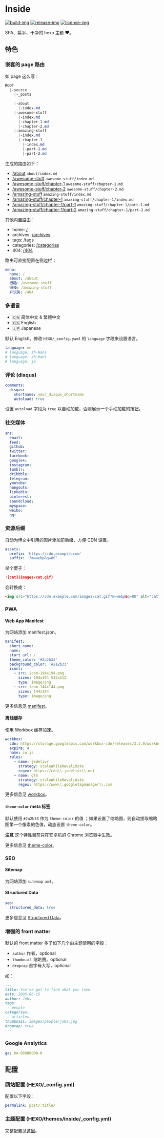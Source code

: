 # Inside

[![build-img]][root] [![release-img]][release] [![license-img]](LICENSE)

SPA、扁平、干净的 hexo 主题 ❤️。

## 特色

### 嵌套的 page 路由

如 page 这么写：

```css
ROOT
  |-source
    |-_posts
      ...
    |-about
      |-index.md
    |-awesome-stuff
      |-index.md
      |-chapter-1.md
      |-chapter-2.md
    |-amazing-stuff
      |-index.md
      |-chapter-1
        |-index.md
        |-part-1.md
        |-part-2.md
```

生成的路由如下：

- [/about]('') `about/index.md`
- [/awesome-stuff]('') `awesome-stuff/index.md`
- [/awesome-stuff/chapter-1]('') `awesome-stuff/chapter-1.md`
- [/awesome-stuff/chapter-2]('') `awesome-stuff/chapter-2.md`
- [/amazing-stuff]('') `amazing-stuff/index.md`
- [/amazing-stuff/chapter-1]('') `amazing-stuff/chapter-1/index.md`
- [/amazing-stuff/chapter-1/part-1]('') `amazing-stuff/chapter-1/part-1.md`
- [/amazing-stuff/chapter-1/part-2]('') `amazing-stuff/chapter-1/part-2.md`

其他内置路由：

- home: [/]('')
- archives: [/archives]('')
- tags: [/tags]('')
- categories: [/categories]('')
- 404: [/404]('')

路由可直接配置在侧边栏：

```yml
menu:
  home: /
  about: /about
  很酷: /awesome-stuff
  很棒: /amazing-stuff
  开玩笑: /404
```

### 多语言

- :cn: 简体中文 & 繁體中文
- :us: English
- :jp: Japanese

默认 English。修改 `HEXO/_config.yaml` 的 `language` 字段来设置语言。

```yml
language: en
# language: zh-Hans
# language: zh-Hant
# language: ja
```

### 评论 (disqus)

```yaml
comments:
  disqus:
    shortname: your_disqus_shortname
    autoload: true
```

设置 `autoload` 字段为 `true` 以自动加载，否则展示一个手动加载的按钮。

### 社交媒体

```yaml
sns:
  email:
  feed:
  github:
  twitter:
  facebook:
  google+:
  instagram:
  tumblr:
  dribbble:
  telegram:
  youtube:
  hangouts:
  linkedin:
  pinterest:
  soundcloud:
  myspace:
  weibo:
  qq:
```

### 资源后缀

自动为博文中引用的图片添加前后缀，方便 CDN 设置。

```yaml
assets:
  prefix: 'https://cdn.example.com'
  suffix: '?m=webp&q=80'
```

举个栗子：

```markdown
![cat](images/cat.gif)
```

会转换成：

```html
<img src="https://cdn.example.com/images/cat.gif?m=webp&q=80" alt="cat">
```

### PWA

#### Web App Manifest

为网站添加 manifest.json。

```yaml
manifest:
  short_name:
  name:
  start_url: /
  theme_color: '#2a2b33'
  background_color: '#2a2b33'
  icons:
    - src: icon-194x194.png
      sizes: 194x194 512x512
      type: image/png
    - src: icon-144x144.png
      sizes: 144x144
      type: image/png
```

更多信息见 [manifest]。

#### 离线缓存

使用 Workbox 缓存加速。

```yaml
workbox:
  cdn: https://storage.googleapis.com/workbox-cdn/releases/3.3.0/workbox-sw.js
  expire: 4
  name: sw.js
  rules:
    - name: jsdelivr
      strategy: staleWhileRevalidate
      regex: https://cdn\\.jsdelivr\\.net
    - name: gtm
      strategy: staleWhileRevalidate
      regex: https://www\\.googletagmanager\\.com
```

更多信息见 [workbox]。

#### `theme-color` meta 标签

默认使用 `#2a2b33` 作为 `theme-color` 的值 ；如果设置了缩略图，则自动提取缩略图第一个像素的色值，动态设置 `theme-color`。

**注意** 这个特性目前只在安卓机的 Chrome 浏览器中生效。

更多信息见 [theme-color][meta-theme-color]。

### SEO

#### Sitemap

为网站添加 `sitemap.xml`。

#### Structured Data

```yaml
seo:
  structured_data: true
```

更多信息见 [Structured Data](https://developers.google.com/search/docs/guides/intro-structured-data)。

### 增强的 front matter

默认的 front matter 多了如下几个由主题使用的字段：

- `author` 作者，optional
- `thumbnail` 缩略图，optional
- `dropcap` 首字母大写，optional

如：

```markdown
---
title: You've got to find what you love
date: 2005-06-15
author: Jobs
tags:
 - people
categories:
 - articles
thumbnail: images/people/jobs.jpg
dropcap: true
---
```

### Google Analytics

```yaml
ga: UA-00000000-0
```


## 配置

### 网站配置 (HEXO/_config.yml)

配置以下字段：

```yaml
permalink: post/:title/
```

### 主题配置 (HEXO/themes/inside/_config.yml)

完整配置见[这里](_config.yml)。

[root]: https://github.com/elmorec/hexo-theme-inside
[release]: https://github.com/elmorec/hexo-theme-inside/releases
[build-img]: https://img.shields.io/travis-ci/elmorec/hexo-theme-inside.svg?longCache=true&style=flat-square
[release-img]: https://img.shields.io/github/release/elmorec/hexo-theme-inside.svg?longCache=true&style=flat-square
[license-img]: https://img.shields.io/github/license/elmorec/hexo-theme-inside.svg?longCache=true&style=flat-square

[hexo]: https://hexo.io/
[hexo-generator-feed]: https://github.com/hexojs/hexo-generator-feed

[manifest]: https://www.w3.org/TR/appmanifest/
[workbox]: https://developers.google.com/web/tools/workbox/
[meta-theme-color]: https://developers.google.com/web/fundamentals/design-and-ux/browser-customization/#meta_theme_color_for_chrome_and_opera
